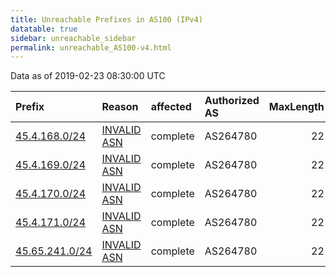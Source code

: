 ```yaml
---
title: Unreachable Prefixes in AS100 (IPv4)
datatable: true
sidebar: unreachable_sidebar
permalink: unreachable_AS100-v4.html
---
```


Data as of 2019-02-23 08:30:00 UTC


<div class="datatable-begin"></div>

| Prefix                                                 | Reason                                                                                              | affected   | Authorized AS   |   MaxLength | Anchor                                         |   unreachable /24s |
|:-------------------------------------------------------|:----------------------------------------------------------------------------------------------------|:-----------|:----------------|------------:|:-----------------------------------------------|-------------------:|
| [45.4.168.0/24](https://stat.ripe.net/45.4.168.0/24)   | [INVALID ASN](https://rpki-validator.ripe.net/announcement-preview?asn=AS100&prefix=45.4.168.0/24)  | complete   | AS264780        |          22 | [LACNIC](unreachable_LACNIC_RPKI_Root-v4.html) |                  1 |
| [45.4.169.0/24](https://stat.ripe.net/45.4.169.0/24)   | [INVALID ASN](https://rpki-validator.ripe.net/announcement-preview?asn=AS100&prefix=45.4.169.0/24)  | complete   | AS264780        |          22 | [LACNIC](unreachable_LACNIC_RPKI_Root-v4.html) |                  1 |
| [45.4.170.0/24](https://stat.ripe.net/45.4.170.0/24)   | [INVALID ASN](https://rpki-validator.ripe.net/announcement-preview?asn=AS100&prefix=45.4.170.0/24)  | complete   | AS264780        |          22 | [LACNIC](unreachable_LACNIC_RPKI_Root-v4.html) |                  1 |
| [45.4.171.0/24](https://stat.ripe.net/45.4.171.0/24)   | [INVALID ASN](https://rpki-validator.ripe.net/announcement-preview?asn=AS100&prefix=45.4.171.0/24)  | complete   | AS264780        |          22 | [LACNIC](unreachable_LACNIC_RPKI_Root-v4.html) |                  1 |
| [45.65.241.0/24](https://stat.ripe.net/45.65.241.0/24) | [INVALID ASN](https://rpki-validator.ripe.net/announcement-preview?asn=AS100&prefix=45.65.241.0/24) | complete   | AS264780        |          22 | [LACNIC](unreachable_LACNIC_RPKI_Root-v4.html) |                  1 |

<div class="datatable-end"></div>
